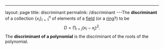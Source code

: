 ---
 layout: page
 title: discriminant
 permalink: /discriminant
---The **discriminant** of a collection $\{x_i\}_{i=1}^n$ of elements of a [field](https://defsmath.github.io/DefsMath/field) (or a [ring](https://defsmath.github.io/DefsMath/ring)?) to be $$D = \prod_{i<j} (x_i-x_j)^2.$$ The **discriminant of a polynomial** is the discriminant of the roots of the polynomial. 